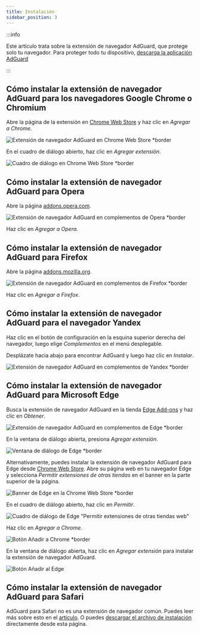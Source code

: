 ```yaml
---
title: Instalación
sidebar_position: 3
---
```


:::info

Este artículo trata sobre la extensión de navegador AdGuard, que protege solo tu navegador. Para proteger todo tu dispositivo, [descarga la aplicación AdGuard](https://agrd.io/download-kb-adblock)

:::

## Cómo instalar la extensión de navegador AdGuard para los navegadores Google Chrome o Chromium

Abre la página de la extensión en [Chrome Web Store](https://agrd.io/extension_chrome) y haz clic en *Agregar a Chrome*.

![Extensión de navegador AdGuard en Chrome Web Store *border](https://cdn.adtidy.org/content/Kb/ad_blocker/browser_extension/ad_blocker_browser_extension_chrome.png)

En el cuadro de diálogo abierto, haz clic en *Agregar extensión*.

![Cuadro de diálogo en Chrome Web Store *border](https://cdn.adtidy.org/content/Kb/ad_blocker/browser_extension/ad_blocker_browser_extension_chrome1.png)

## Cómo instalar la extensión de navegador AdGuard para Opera

Abre la página [addons.opera.com](https://agrd.io/extension_opera).

![Extensión de navegador AdGuard en complementos de Opera *border](https://cdn.adtidy.org/content/Kb/ad_blocker/browser_extension/ad_blocker_browser_extension_opera.png)

Haz clic en *Agregar a Opera*.

## Cómo instalar la extensión de navegador AdGuard para Firefox

Abre la página [addons.mozilla.org](https://agrd.io/extension_firefox).

![Extensión de navegador AdGuard en complementos de Firefox *border](https://cdn.adtidy.org/content/Kb/ad_blocker/browser_extension/ad_blocker_browser_extension_firefox.png)

Haz clic en *Agregar a Firefox*.

## Cómo instalar la extensión de navegador AdGuard para el navegador Yandex

Haz clic en el botón de configuración en la esquina superior derecha del navegador, luego elige *Complementos* en el menú desplegable.

Desplázate hacia abajo para encontrar AdGuard y luego haz clic en *Instalar*.

![Extensión de navegador AdGuard en complementos de Yandex *border](https://cdn.adtidy.org/content/Kb/ad_blocker/browser_extension/ad_blocker_browser_extension_yandex.png)

## Cómo instalar la extensión de navegador AdGuard para Microsoft Edge

Busca la extensión de navegador AdGuard en la tienda [Edge Add-ons](https://agrd.io/extension_edge) y haz clic en *Obtener*.

![Extensión de navegador AdGuard en complementos de Edge *border](https://cdn.adtidy.org/content/Kb/ad_blocker/browser_extension/ad_blocker_browser_extension_edge.png)

En la ventana de diálogo abierta, presiona *Agregar extensión*.

![Ventana de diálogo de Edge *border](https://cdn.adtidy.org/content/Kb/ad_blocker/browser_extension/ad_blocker_browser_extension_edge1.png)

Alternativamente, puedes instalar la extensión de navegador AdGuard para Edge desde [Chrome Web Store](https://agrd.io/extension_chrome). Abre su página web en tu navegador Edge y selecciona *Permitir extensiones de otras tiendas* en el banner en la parte superior de la página.

![Banner de Edge en la Chrome Web Store *border](https://cdn.adtidy.org/content/Kb/ad_blocker/browser_extension/edge_banner.jpg)

En el cuadro de diálogo abierto, haz clic en *Permitir*.

![Cuadro de diálogo de Edge "Permitir extensiones de otras tiendas web"](https://cdn.adtidy.org/content/Kb/ad_blocker/browser_extension/allow_from_stores.jpg)

Haz clic en *Agregar a Chrome*.

![Botón Añadir a Chrome *border](https://cdn.adtidy.org/content/Kb/ad_blocker/browser_extension/add_to_chrome.jpg)

En la ventana de diálogo abierta, haz clic en *Agregar extensión* para instalar la extensión de navegador AdGuard.

![Botón Añadir al Edge](https://cdn.adtidy.org/content/Kb/ad_blocker/browser_extension/add_to_edge.jpg)

## Cómo instalar la extensión de navegador AdGuard para Safari

AdGuard para Safari no es una extensión de navegador común. Puedes leer más sobre esto en el [artículo](/adguard-for-safari/features/general). O puedes [descargar el archivo de instalación](https://agrd.io/safari_release) directamente desde esta página.
